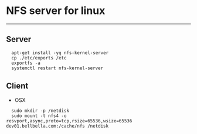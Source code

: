 # NFS server for linux
----------------------

## Server
```
  apt-get install -yq nfs-kernel-server
  cp ./etc/exports /etc
  exportfs -a
  systemctl restart nfs-kernel-server
```

## Client

- OSX
```
  sudo mkdir -p /netdisk
  sudo mount -t nfs4 -o resvport,async,proto=tcp,rsize=65536,wsize=65536 dev01.bellbella.com:/cache/nfs /netdisk
```
